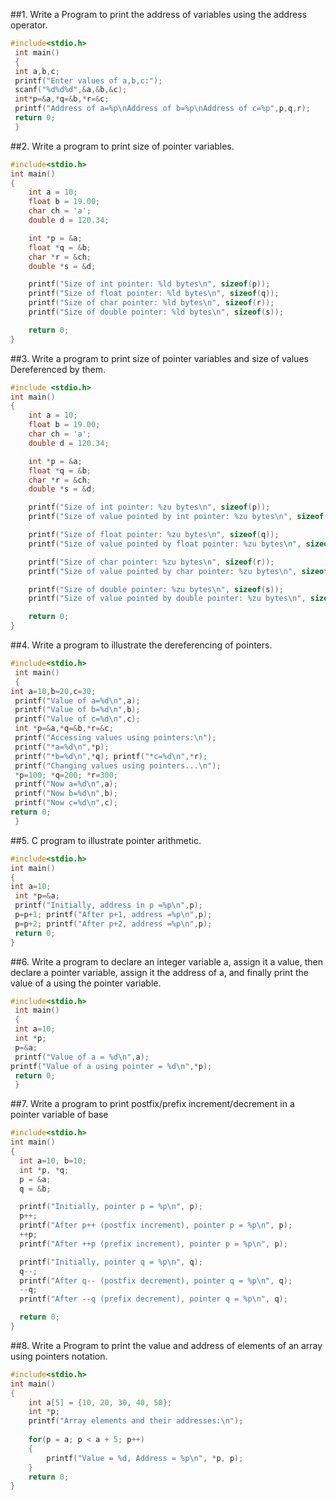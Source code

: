 ##1. Write a Program to print the address of variables using the address operator.
```c
#include<stdio.h>
 int main()
 {
 int a,b,c;
 printf("Enter values of a,b,c:");
 scanf("%d%d%d",&a,&b,&c);
 int*p=&a,*q=&b,*r=&c;
 printf("Address of a=%p\nAddress of b=%p\nAddress of c=%p",p,q,r);
 return 0;
 }
```
##2. Write a program to print size of pointer variables.
```c
#include<stdio.h>
int main()
{
    int a = 10;
    float b = 19.00;
    char ch = 'a';
    double d = 120.34;

    int *p = &a;
    float *q = &b;
    char *r = &ch;
    double *s = &d;

    printf("Size of int pointer: %ld bytes\n", sizeof(p));
    printf("Size of float pointer: %ld bytes\n", sizeof(q));
    printf("Size of char pointer: %ld bytes\n", sizeof(r));
    printf("Size of double pointer: %ld bytes\n", sizeof(s));

    return 0;
}
```
##3. Write a program to print size of pointer variables and size of values Dereferenced by them.
```c
#include <stdio.h>
int main()
{
    int a = 10;
    float b = 19.00;
    char ch = 'a';
    double d = 120.34;

    int *p = &a;
    float *q = &b;
    char *r = &ch;
    double *s = &d;

    printf("Size of int pointer: %zu bytes\n", sizeof(p));
    printf("Size of value pointed by int pointer: %zu bytes\n", sizeof(*p));

    printf("Size of float pointer: %zu bytes\n", sizeof(q));
    printf("Size of value pointed by float pointer: %zu bytes\n", sizeof(*q));

    printf("Size of char pointer: %zu bytes\n", sizeof(r));
    printf("Size of value pointed by char pointer: %zu bytes\n", sizeof(*r));

    printf("Size of double pointer: %zu bytes\n", sizeof(s));
    printf("Size of value pointed by double pointer: %zu bytes\n", sizeof(*s));

    return 0;
}
```
##4. Write a program to illustrate the dereferencing of pointers.
```c
#include<stdio.h>
 int main()
 {
int a=10,b=20,c=30;
 printf("Value of a=%d\n",a);
 printf("Value of b=%d\n",b);
 printf("Value of c=%d\n",c);
 int *p=&a,*q=&b,*r=&c;
 printf("Accessing values using pointers:\n");
 printf("*a=%d\n",*p);
 printf("*b=%d\n",*q); printf("*c=%d\n",*r);
 printf("Changing values using pointers...\n");
 *p=100; *q=200; *r=300;
 printf("Now a=%d\n",a);
 printf("Now b=%d\n",b);
 printf("Now c=%d\n",c);
return 0;
 }
```
##5. C program to illustrate pointer arithmetic.
```c
#include<stdio.h>
int main()
{
int a=10;
 int *p=&a;
 printf("Initially, address in p =%p\n",p);
 p=p+1; printf("After p+1, address =%p\n",p);
 p=p+2; printf("After p+2, address =%p\n",p);
 return 0;
}
```
##6. Write a program to declare an integer variable a, assign it a value, then declare a pointer variable, assign it the address of a, 
and finally print the value of a using the pointer variable.
```c
#include<stdio.h>
 int main()
 {
 int a=10;
 int *p;
 p=&a;
 printf("Value of a = %d\n",a);
printf("Value of a using pointer = %d\n",*p);
 return 0;
 }
```
##7. Write a program to print postfix/prefix increment/decrement in a pointer variable of base
```c
#include<stdio.h>
int main()
{
  int a=10, b=10;
  int *p, *q;
  p = &a;
  q = &b;

  printf("Initially, pointer p = %p\n", p);
  p++;   
  printf("After p++ (postfix increment), pointer p = %p\n", p);
  ++p;  
  printf("After ++p (prefix increment), pointer p = %p\n", p);

  printf("Initially, pointer q = %p\n", q);
  q--;  
  printf("After q-- (postfix decrement), pointer q = %p\n", q);
  --q;  
  printf("After --q (prefix decrement), pointer q = %p\n", q);

  return 0;
}
```
##8. Write a Program to print the value and address of elements of an array using pointers notation.
```c
#include<stdio.h>
int main()
{
    int a[5] = {10, 20, 30, 40, 50};
    int *p;
    printf("Array elements and their addresses:\n");
    
    for(p = a; p < a + 5; p++)   
    {
        printf("Value = %d, Address = %p\n", *p, p);
    }
    return 0;
}
```
##


